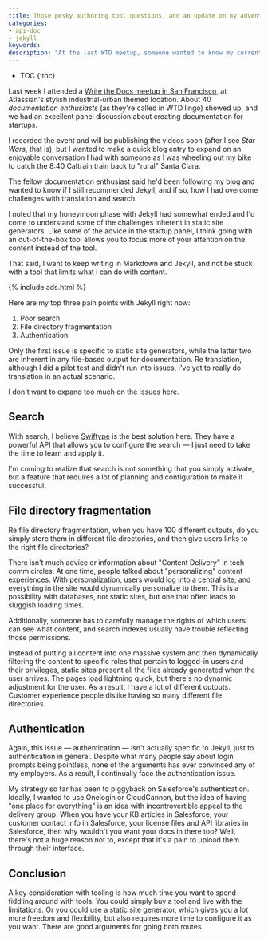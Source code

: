 ```yaml
---
title: Those pesky authoring tool questions, and an update on my adventures with Jekyll
categories:
- api-doc
- jekyll
keywords:
description: "At the last WTD meetup, someone wanted to know my current thoughts on using Jekyll. Is it still what I recommend? There are challenges with search, file directory fragmentation, and authentication, but only the first point is inherent with static site generators."
---
```


* TOC
{:toc}

Last week I attended a [Write the Docs meetup in San Francisco](http://www.meetup.com/Write-the-Docs), at Atlassian's stylish industrial-urban themed location. About 40 *documentation enthusiasts* (as they're called in WTD lingo) showed up, and we had an excellent panel discussion about creating documentation for startups.

I recorded the event and will be publishing the videos soon (after I see *Star Wars*, that is), but I wanted to make a quick blog entry to expand on an enjoyable conversation I had with someone as I was wheeling out my bike to catch the 8:40 Caltrain train back to "rural" Santa Clara.

The fellow documentation enthusiast said he'd been following my blog and wanted to know if I still recommended Jekyll, and if so, how I had overcome challenges with translation and search.

I noted that my honeymoon phase with Jekyll had somewhat ended and I'd come to understand some of the challenges inherent in static site generators. Like some of the advice in the startup panel, I think going with an out-of-the-box tool allows you to focus more of your attention on the content instead of the tool.

That said, I want to keep writing in Markdown and Jekyll, and not be stuck with a tool that limits what I can do with content.

{% include ads.html %}

Here are my top three pain points with Jekyll right now:

1. Poor search
2. File directory fragmentation
3. Authentication

Only the first issue is specific to static site generators, while the latter two are inherent in any file-based output for documentation. Re translation, although I did a pilot test and didn't run into issues, I've yet to really do translation in an actual scenario.

I don't want to expand too much on the issues here.

## Search
With search, I believe [Swiftype](https://swiftype.com/) is the best solution here. They have a powerful API that allows you to configure the search &mdash; I just need to take the time to learn and apply it.

I'm coming to realize that search is not something that you simply activate, but a feature that requires a lot of planning and configuration to make it successful.

## File directory fragmentation
Re file directory fragmentation, when you have 100 different outputs, do you simply store them in different file directories, and then give users links to the right file directories?

There isn't much advice or information about "Content Delivery" in tech comm circles. At one time, people talked about "personalizing" content experiences. With personalization, users would log into a central site, and everything in the site would dynamically personalize to them. This is a possibility with databases, not static sites, but one that often leads to sluggish loading times.

Additionally, someone has to carefully manage the rights of which users can see what content, and search indexes usually have trouble reflecting those permissions.

Instead of putting all content into one massive system and then dynamically filtering the content to specific roles that pertain to logged-in users and their privileges, static sites present all the files already generated when the user arrives. The pages load lightning quick, but there's no dynamic adjustment for the user. As a result, I have a lot of different outputs. Customer experience people dislike having so many different file directories.

## Authentication

Again, this issue &mdash; authentication &mdash; isn't actually specific to Jekyll, just to authentication in general. Despite what many people say about login prompts being pointless, none of the arguments has ever convinced any of my employers. As a result, I continually face the authentication issue.

My strategy so far has been to piggyback on Salesforce's authentication. Ideally, I wanted to use Onelogin or CloudCannon, but the idea of having "one place for everything" is an idea with incontrovertible appeal to the delivery group. When you have your KB articles in Salesforce, your customer contact info in Salesforce, your license files and API libraries in Salesforce, then why wouldn't you want your docs in there too? Well, there's not a huge reason not to, except that it's a pain to upload them through their interface.

## Conclusion

A key consideration with tooling is how much time you want to spend fiddling around with tools. You could simply buy a tool and live with the limitations. Or you could use a static site generator, which gives you a lot more freedom and flexibility, but also requires more time to configure it as you want. There are good arguments for going both routes.
